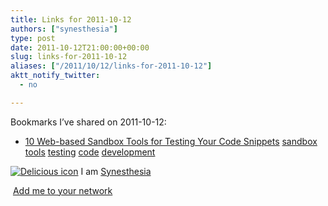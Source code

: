 ```yaml
---
title: Links for 2011-10-12
authors: ["synesthesia"]
type: post
date: 2011-10-12T21:00:00+00:00
slug: links-for-2011-10-12 
aliases: ["/2011/10/12/links-for-2011-10-12"]
aktt_notify_twitter:
  - no

---
```

Bookmarks I&#8217;ve shared on 2011-10-12:

  * [10 Web-based Sandbox Tools for Testing Your Code Snippets][1] 
    [sandbox][2] [tools][3] [testing][4] [code][5] [development][6] </li> </ul> 
    
    <p class="deliciouslink">
      <a href="https://del.icio.us/synesthesia" title="See all my bookmarks on del.icio.us"><img src="https://www.synesthesia.co.uk/images/deliciousicon.jpg" alt="Delicious icon" /></a>&nbsp;I am <a href="https://del.icio.us/synesthesia" title="See all my bookmarks on del.icio.us">Synesthesia</a>
    </p>
    
    <p class="deliciouslink">
      <a href="https://del.icio.us/network?add=synesthesia" title="Add me to your del.icio.us network"><img src="https://www.synesthesia.co.uk/images/add.gif" alt="" /></a>&nbsp;<a href="https://del.icio.us/network?add=synesthesia" title="Add me to your del.icio.us network">Add me to your network</a>
    </p>

 [1]: https://sixrevisions.com/tools/sandbox-testing-code-snippets
 [2]: https://www.delicious.com/synesthesia/sandbox
 [3]: https://www.delicious.com/synesthesia/tools
 [4]: https://www.delicious.com/synesthesia/testing
 [5]: https://www.delicious.com/synesthesia/code
 [6]: https://www.delicious.com/synesthesia/development